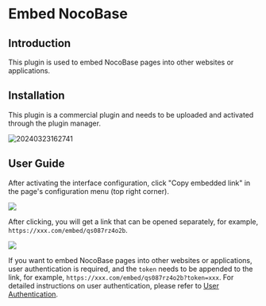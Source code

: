 # Embed NocoBase

<PluginInfo commercial="true" name="embed"></PluginInfo>

## Introduction

This plugin is used to embed NocoBase pages into other websites or applications.

## Installation

This plugin is a commercial plugin and needs to be uploaded and activated through the plugin manager.

![20240323162741](https://static-docs.nocobase.com/20240323162741.png)

## User Guide

After activating the interface configuration, click "Copy embedded link" in the page's configuration menu (top right corner).

![](https://static-docs.nocobase.com/f11bd6d5e88d38731d7cd3cb149022c8.png)

After clicking, you will get a link that can be opened separately, for example, `https://xxx.com/embed/qs087rz4o2b`.

![](https://static-docs.nocobase.com/9d847805a00fd07372a474665ec0e968.png)

If you want to embed NocoBase pages into other websites or applications, user authentication is required, and the `token` needs to be appended to the link, for example, `https://xxx.com/embed/qs087rz4o2b?token=xxx`. For detailed instructions on user authentication, please refer to [User Authentication](/handbook/auth).
